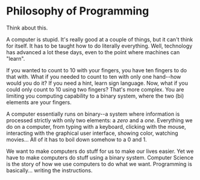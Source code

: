 # Philosophy of Programming
Think about this.

A computer is stupid. It's really good at a couple of things, but it can't think for itself. It has to be taught how to do literally everything. Well, technology has advanced a lot these days, even to the point where machines can "learn".

If you wanted to count to 10 with your fingers, you have ten fingers to do that with. What if you needed to count to ten with only one hand--how would you do it? If you need a hint, learn sign language. Now, what if you could only count to 10 using two fingers? That's more complex. You are limiting you computing capability to a binary system, where the two (bi) elements are your fingers.

A computer essentially runs on binary--a system where information is processed strictly with only two elements: a *zero* and a *one*. Everything we do on a computer, from typing with a keyboard, clicking with the mouse, interacting with the graphical user interface, showing color, watching movies... All of it has to boil down somehow to a 0 and 1.

We want to make computers do stuff for us to make our lives easier. Yet we have to make computers do stuff using a binary system. Computer Science is the story of how we use computers to do what we want. Programming is basically... writing the instructions. 

